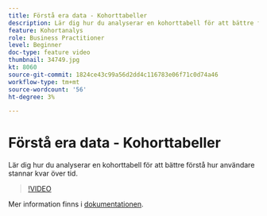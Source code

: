 ```yaml
---
title: Förstå era data - Kohorttabeller
description: Lär dig hur du analyserar en kohorttabell för att bättre förstå hur användare stannar kvar över tid.
feature: Kohortanalys
role: Business Practitioner
level: Beginner
doc-type: feature video
thumbnail: 34749.jpg
kt: 8060
source-git-commit: 1824ce43c99a56d2dd4c116783e06f71c0d74a46
workflow-type: tm+mt
source-wordcount: '56'
ht-degree: 3%

---
```



# Förstå era data - Kohorttabeller

Lär dig hur du analyserar en kohorttabell för att bättre förstå hur användare stannar kvar över tid.

>[!VIDEO](https://video.tv.adobe.com/v/331788/?quality=12&learn=on)

Mer information finns i [dokumentationen](https://experienceleague.adobe.com/docs/analytics/analyze/analysis-workspace/visualizations/cohort-table/cohort-analysis.html?lang=en).
